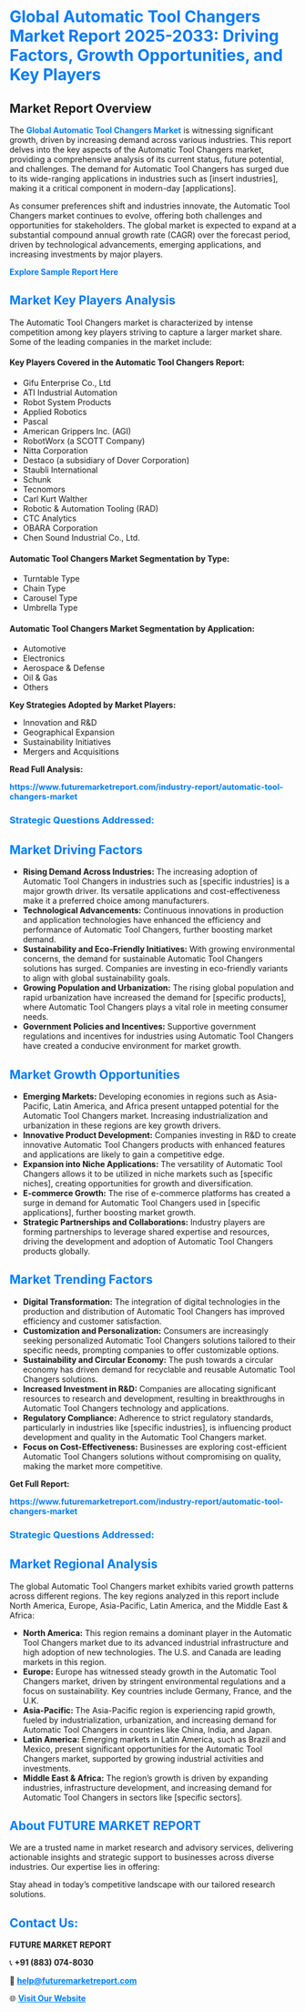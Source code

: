 <h1 style="color: #007BFF;">Global Automatic Tool Changers Market Report 2025-2033: Driving Factors, Growth Opportunities, and Key Players</h1>

<section id="overview">
<h2>Market Report Overview</h2>
<p>The <a href="https://www.futuremarketreport.com/industry-report/automatic-tool-changers-market" style="color: #007BFF; text-decoration: none;"><strong>Global Automatic Tool Changers Market</strong></a> is witnessing significant growth, driven by increasing demand across various industries. This report delves into the key aspects of the Automatic Tool Changers market, providing a comprehensive analysis of its current status, future potential, and challenges. The demand for Automatic Tool Changers has surged due to its wide-ranging applications in industries such as [insert industries], making it a critical component in modern-day [applications].</p>
<p>As consumer preferences shift and industries innovate, the Automatic Tool Changers market continues to evolve, offering both challenges and opportunities for stakeholders. The global market is expected to expand at a substantial compound annual growth rate (CAGR) over the forecast period, driven by technological advancements, emerging applications, and increasing investments by major players.</p>
</section>

<section id="overview">
<p><a href="https://www.futuremarketreport.com/request-sample/reportId=87264" style="color: #007BFF; text-decoration: none;"><strong>Explore Sample Report Here</strong></a></p>
</section>

<section id="key-players">
<h2 style="color: #007BFF;">Market Key Players Analysis</h2>
<p>The Automatic Tool Changers market is characterized by intense competition among key players striving to capture a larger market share. Some of the leading companies in the market include:</p>
<h4>Key Players Covered in the Automatic Tool Changers Report:</h4>
<ul><li>Gifu Enterprise Co., Ltd</li><li>ATI Industrial Automation</li><li>Robot System Products</li><li>Applied Robotics</li><li>Pascal</li><li>American Grippers Inc. (AGI)</li><li>RobotWorx (a SCOTT Company)</li><li>Nitta Corporation</li><li>Destaco (a subsidiary of Dover Corporation)</li><li>Staubli International</li><li>Schunk</li><li>Tecnomors</li><li>Carl Kurt Walther</li><li>Robotic &amp; Automation Tooling (RAD)</li><li>CTC Analytics</li><li>OBARA Corporation</li><li>Chen Sound Industrial Co., Ltd.</li></ul>
<h4>Automatic Tool Changers Market Segmentation by Type:</h4>
<ul><li>Turntable Type</li><li>Chain Type</li><li>Carousel Type</li><li>Umbrella Type</li></ul>

<h4>Automatic Tool Changers Market Segmentation by Application:</h4>
<ul><li>Automotive</li><li>Electronics</li><li>Aerospace &amp; Defense</li><li>Oil &amp; Gas</li><li>Others</li></ul>
<p><strong>Key Strategies Adopted by Market Players:</strong></p>
<ul>
<li>Innovation and R&D</li>
<li>Geographical Expansion</li>
<li>Sustainability Initiatives</li>
<li>Mergers and Acquisitions</li>
</ul>
</section>

<section>
<p><strong>Read Full Analysis: </strong></p><a href="https://www.futuremarketreport.com/industry-report/automatic-tool-changers-market" style="color: #007BFF; text-decoration: none;"><strong>https://www.futuremarketreport.com/industry-report/automatic-tool-changers-market</strong></a>
<h3 style="color: #007BFF;">Strategic Questions Addressed:</h3>
</section>

<section id="driving-factors">
<h2 style="color: #007BFF;">Market Driving Factors</h2>
<ul>
<li><strong>Rising Demand Across Industries:</strong> The increasing adoption of Automatic Tool Changers in industries such as [specific industries] is a major growth driver. Its versatile applications and cost-effectiveness make it a preferred choice among manufacturers.</li>
<li><strong>Technological Advancements:</strong> Continuous innovations in production and application technologies have enhanced the efficiency and performance of Automatic Tool Changers, further boosting market demand.</li>
<li><strong>Sustainability and Eco-Friendly Initiatives:</strong> With growing environmental concerns, the demand for sustainable Automatic Tool Changers solutions has surged. Companies are investing in eco-friendly variants to align with global sustainability goals.</li>
<li><strong>Growing Population and Urbanization:</strong> The rising global population and rapid urbanization have increased the demand for [specific products], where Automatic Tool Changers plays a vital role in meeting consumer needs.</li>
<li><strong>Government Policies and Incentives:</strong> Supportive government regulations and incentives for industries using Automatic Tool Changers have created a conducive environment for market growth.</li>
</ul>
</section>

<section id="growth-opportunities">
<h2 style="color: #007BFF;">Market Growth Opportunities</h2>
<ul>
<li><strong>Emerging Markets:</strong> Developing economies in regions such as Asia-Pacific, Latin America, and Africa present untapped potential for the Automatic Tool Changers market. Increasing industrialization and urbanization in these regions are key growth drivers.</li>
<li><strong>Innovative Product Development:</strong> Companies investing in R&D to create innovative Automatic Tool Changers products with enhanced features and applications are likely to gain a competitive edge.</li>
<li><strong>Expansion into Niche Applications:</strong> The versatility of Automatic Tool Changers allows it to be utilized in niche markets such as [specific niches], creating opportunities for growth and diversification.</li>
<li><strong>E-commerce Growth:</strong> The rise of e-commerce platforms has created a surge in demand for Automatic Tool Changers used in [specific applications], further boosting market growth.</li>
<li><strong>Strategic Partnerships and Collaborations:</strong> Industry players are forming partnerships to leverage shared expertise and resources, driving the development and adoption of Automatic Tool Changers products globally.</li>
</ul>
</section>

<section id="trending-factors">
<h2 style="color: #007BFF;">Market Trending Factors</h2>
<ul>
<li><strong>Digital Transformation:</strong> The integration of digital technologies in the production and distribution of Automatic Tool Changers has improved efficiency and customer satisfaction.</li>
<li><strong>Customization and Personalization:</strong> Consumers are increasingly seeking personalized Automatic Tool Changers solutions tailored to their specific needs, prompting companies to offer customizable options.</li>
<li><strong>Sustainability and Circular Economy:</strong> The push towards a circular economy has driven demand for recyclable and reusable Automatic Tool Changers solutions.</li>
<li><strong>Increased Investment in R&D:</strong> Companies are allocating significant resources to research and development, resulting in breakthroughs in Automatic Tool Changers technology and applications.</li>
<li><strong>Regulatory Compliance:</strong> Adherence to strict regulatory standards, particularly in industries like [specific industries], is influencing product development and quality in the Automatic Tool Changers market.</li>
<li><strong>Focus on Cost-Effectiveness:</strong> Businesses are exploring cost-efficient Automatic Tool Changers solutions without compromising on quality, making the market more competitive.</li>
</ul>
</section>

<section>
<p><strong>Get Full Report: </strong></p><a href="https://www.futuremarketreport.com/industry-report/automatic-tool-changers-market" style="color: #007BFF; text-decoration: none;"><strong>https://www.futuremarketreport.com/industry-report/automatic-tool-changers-market</strong></a>
<h3 style="color: #007BFF;">Strategic Questions Addressed:</h3>
</section>


<section id="regional-analysis">
<h2 style="color: #007BFF;">Market Regional Analysis</h2>
<p>The global Automatic Tool Changers market exhibits varied growth patterns across different regions. The key regions analyzed in this report include North America, Europe, Asia-Pacific, Latin America, and the Middle East & Africa:</p>
<ul>
<li><strong>North America:</strong> This region remains a dominant player in the Automatic Tool Changers market due to its advanced industrial infrastructure and high adoption of new technologies. The U.S. and Canada are leading markets in this region.</li>
<li><strong>Europe:</strong> Europe has witnessed steady growth in the Automatic Tool Changers market, driven by stringent environmental regulations and a focus on sustainability. Key countries include Germany, France, and the U.K.</li>
<li><strong>Asia-Pacific:</strong> The Asia-Pacific region is experiencing rapid growth, fueled by industrialization, urbanization, and increasing demand for Automatic Tool Changers in countries like China, India, and Japan.</li>
<li><strong>Latin America:</strong> Emerging markets in Latin America, such as Brazil and Mexico, present significant opportunities for the Automatic Tool Changers market, supported by growing industrial activities and investments.</li>
<li><strong>Middle East & Africa:</strong> The region’s growth is driven by expanding industries, infrastructure development, and increasing demand for Automatic Tool Changers in sectors like [specific sectors].</li>
</ul>
</section>

<footer>
<h2 style="color: #007BFF;">About FUTURE MARKET REPORT</h2>
<p>We are a trusted name in market research and advisory services, delivering actionable insights and strategic support to businesses across diverse industries. Our expertise lies in offering:</p>

<p>Stay ahead in today’s competitive landscape with our tailored research solutions.</p>

<h2 style="color: #007BFF;">Contact Us:</h2>
<p><strong>FUTURE MARKET REPORT</strong></p>
<p>📞 <strong>+91 (883) 074-8030</strong></p>
<p>📧 <strong><a href="mailto:help@futuremarketreport.com" style="color: #007BFF;">help@futuremarketreport.com</a></strong></p>
<p>🌐 <strong><a href="https://www.futuremarketreport.com/" style="color: #007BFF;">Visit Our Website</a></strong></p>
</footer>